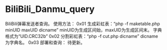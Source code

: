 # BiliBili_Danmu_query
BiliBili弹幕发送者查询。
使用方法：
0x01
生成彩虹表：“php -f maketable.php minUID maxUID dicname”
minUID为生成区间始，maxUID为生成区间末。
字典格式为“UID.CRC32b”
0x02
分割彩虹表：“php -f cut.php dicname”
dicname为字典名。
0x03
部署和查询：
待更新。
